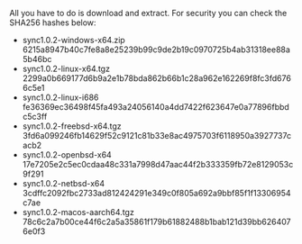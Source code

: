 All you have to do is download and extract. For security you can check the SHA256 hashes below:

- sync1.0.2-windows-x64.zip
6215a8947b40c7fe8a8e25239b99c9de2b19c0970725b4ab31318ee88a5b46bc
- sync1.0.2-linux-x64.tgz
2299a0b669177d6b9a2e1b78bda862b66b1c28a962e162269f8fc3fd6766c5e1
- sync1.0.2-linux-i686
fe36369ec36498f45fa493a24056140a4dd7422f623647e0a77896fbbdc5c3ff
- sync1.0.2-freebsd-x64.tgz
3fd6a099246fb14629f52c9121c81b33e8ac4975703f6118950a3927737cacb2
- sync1.0.2-openbsd-x64
17e7205e2c5ec0cdaa48c331a7998d47aac44f2b333359fb72e8129053c9f291
- sync1.0.2-netbsd-x64
3cdffc2092fbc2733ad812424291e349c0f805a692a9bbf85f1f13306954c7ae
- sync1.0.2-macos-aarch64.tgz
78c6c2a7b00ce44f6c2a5a35861f179b61882488b1bab121d39bb6264076e0f3
